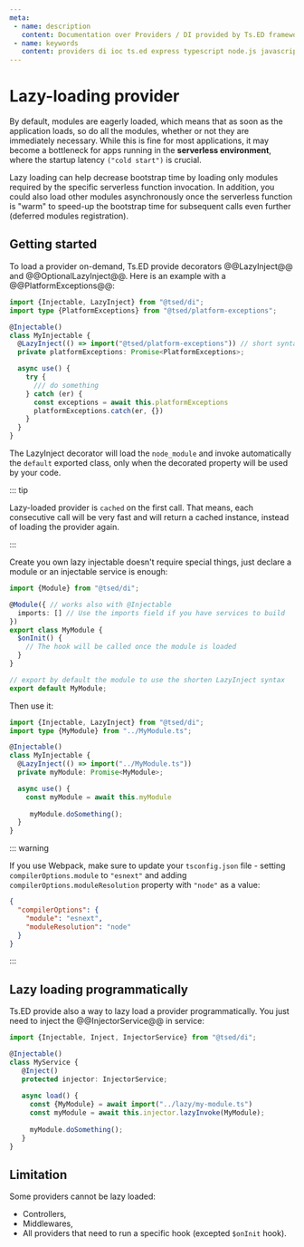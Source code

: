 ```yaml
---
meta:
 - name: description 
   content: Documentation over Providers / DI provided by Ts.ED framework. Use providers to build your backend services.
 - name: keywords
   content: providers di ioc ts.ed express typescript node.js javascript decorators jsonschema class models
---
```


# Lazy-loading provider

<Badge text="6.81.0+"/>

By default, modules are eagerly loaded, which means that as soon as the application loads, so do all the modules,
whether or not they are immediately necessary. While this is fine for most applications, it may become a bottleneck for
apps running in the **serverless environment**, where the startup latency `("cold start")` is crucial.

Lazy loading can help decrease bootstrap time by loading only modules required by the specific serverless function
invocation. In addition, you could also load other modules asynchronously once the serverless function is "warm" to
speed-up the bootstrap time for subsequent calls even further (deferred modules registration).

## Getting started

To load a provider on-demand, Ts.ED provide decorators @@LazyInject@@ and @@OptionalLazyInject@@. Here is an example
with a @@PlatformExceptions@@:

```typescript
import {Injectable, LazyInject} from "@tsed/di";
import type {PlatformExceptions} from "@tsed/platform-exceptions";

@Injectable()
class MyInjectable {
  @LazyInject(() => import("@tsed/platform-exceptions")) // short syntax
  private platformExceptions: Promise<PlatformExceptions>;

  async use() {
    try {
      /// do something
    } catch (er) {
      const exceptions = await this.platformExceptions
      platformExceptions.catch(er, {})
    }
  }
}
```

The LazyInject decorator will load the `node_module` and invoke automatically the `default` exported class, 
only when the decorated property will be used by your code.

::: tip

Lazy-loaded provider is `cached` on the first call.
That means, each consecutive call will be very fast and will return a cached instance, instead of loading the provider again.

:::

Create you own lazy injectable doesn't require special things, just declare a module or an injectable service is enough:

```typescript
import {Module} from "@tsed/di";

@Module({ // works also with @Injectable
  imports: [] // Use the imports field if you have services to build
})
export class MyModule {
  $onInit() {
    // The hook will be called once the module is loaded
  }
}

// export by default the module to use the shorten LazyInject syntax
export default MyModule;
```

Then use it:

```typescript
import {Injectable, LazyInject} from "@tsed/di";
import type {MyModule} from "../MyModule.ts";

@Injectable()
class MyInjectable {
  @LazyInject(() => import("../MyModule.ts"))
  private myModule: Promise<MyModule>;

  async use() {
    const myModule = await this.myModule
     
     myModule.doSomething();
  }
}
```

::: warning

If you use Webpack, make sure to update your `tsconfig.json` file - setting `compilerOptions.module` to `"esnext"` and adding `compilerOptions.moduleResolution` property with `"node"` as a value:

```json
{
  "compilerOptions": {
    "module": "esnext",
    "moduleResolution": "node"
  }
}
```

:::

## Lazy loading programmatically

Ts.ED provide also a way to lazy load a provider programmatically. You just need to inject the @@InjectorService@@ in service:

```typescript
import {Injectable, Inject, InjectorService} from "@tsed/di";

@Injectable()
class MyService {
   @Inject()
   protected injector: InjectorService;
   
   async load() {
     const {MyModule} = await import("../lazy/my-module.ts")
     const myModule = await this.injector.lazyInvoke(MyModule);
     
     myModule.doSomething();
   }
}

```

## Limitation

Some providers cannot be lazy loaded:
 - Controllers,
 - Middlewares,
 - All providers that need to run a specific hook (excepted `$onInit` hook).

